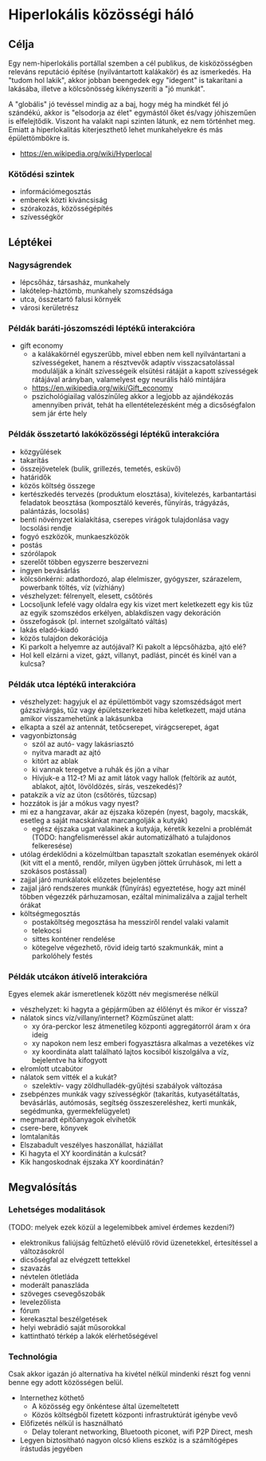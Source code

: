 # Hiperlokális közösségi háló

## Célja

Egy nem-hiperlokális portállal szemben a cél publikus, de kisközösségben releváns reputáció építése (nyilvántartott kalákakör) és az ismerkedés. Ha "tudom hol lakik", akkor jobban beengedek egy "idegent" is takarítani a lakásába, illetve a kölcsönösség kikényszeríti a "jó munkát".

A "globális" jó tevéssel mindig az a baj, hogy még ha mindkét fél jó szándékú, akkor is "elsodorja az élet" egymástól őket és/vagy jóhiszeműen is elfelejtődik. Viszont ha valakit napi szinten látunk, ez nem történhet meg. Emiatt a hiperlokalitás kiterjeszthető lehet munkahelyekre és más épülettömbökre is.

* https://en.wikipedia.org/wiki/Hyperlocal

### Kötődési szintek

* információmegosztás
* emberek közti kíváncsiság
* szórakozás, közösségépítés
* szívességkör

## Léptékei

### Nagyságrendek

* lépcsőház, társasház, munkahely
* lakótelep-háztömb, munkahely szomszédsága
* utca, összetartó falusi környék
* városi kerületrész

### Példák baráti-jószomszédi léptékű interakcióra

* gift economy
  * a kalákakörnél egyszerűbb, mivel ebben nem kell nyilvántartani a szívességeket, hanem a résztvevők adaptív visszacsatolással modulálják a kínált szívességeik elsütési rátáját a kapott szívességek rátájával arányban, valamelyest egy neurális háló mintájára
  * https://en.wikipedia.org/wiki/Gift_economy
  * pszichológiailag valószínűleg akkor a legjobb az ajándékozás amennyiben privát, tehát ha ellentételezésként még a dicsőségfalon sem jár érte hely

### Példák összetartó lakóközösségi léptékű interakcióra

* közgyűlések
* takarítás
* összejövetelek (bulik, grillezés, temetés, esküvő)
* határidők
* közös költség összege
* kertészkedés tervezés (produktum elosztása), kivitelezés, karbantartási feladatok beosztása (komposztáló keverés, fűnyírás, trágyázás, palántázás, locsolás)
* benti növényzet kialakítása, cserepes virágok tulajdonlása vagy locsolási rendje
* fogyó eszközök, munkaeszközök
* postás
* szórólapok
* szerelőt többen egyszerre beszervezni
* ingyen bevásárlás
* kölcsönkérni: adathordozó, alap élelmiszer, gyógyszer, szárazelem, powerbank töltés, víz (vízhiány)
* vészhelyzet: félrenyelt, elesett, csőtörés
* Locsoljunk lefelé vagy oldalra egy kis vizet mert keletkezett egy kis tűz az egyik szomszédos erkélyen, ablakdíszen vagy dekoráción
* összefogások (pl. internet szolgáltató váltás)
* lakás eladó-kiadó
* közös tulajdon dekorációja
* Ki parkolt a helyemre az autójával? Ki pakolt a lépcsőházba, ajtó elé?
* Hol kell elzárni a vizet, gázt, villanyt, padlást, pincét és kinél van a kulcsa?

### Példák utca léptékű interakcióra

* vészhelyzet: hagyjuk el az épülettömböt vagy szomszédságot mert gázszivárgás, tűz vagy épületszerkezeti hiba keletkezett, majd utána amikor visszamehetünk a lakásunkba
* elkapta a szél az antennát, tetőcserepet, virágcserepet, ágat
* vagyonbiztonság
  * szól az autó- vagy lakásriasztó
  * nyitva maradt az ajtó
  * kitört az ablak
  * ki vannak teregetve a ruhák és jön a vihar
  * Hívjuk-e a 112-t? Mi az amit látok vagy hallok (feltörik az autót, ablakot, ajtót, lövöldözés, sírás, veszekedés)?
* patakzik a víz az úton (csőtörés, tűzcsap)
* hozzátok is jár a mókus vagy nyest?
* mi ez a hangzavar, akár az éjszaka közepén (nyest, bagoly, macskák, esetleg a saját macskánkat marcangolják a kutyák)
  * egész éjszaka ugat valakinek a kutyája, kéretik kezelni a problémát (TODO: hangfelismeréssel akár automatizálható a tulajdonos felkeresése)
* utólag érdeklődni a közelmúltban tapasztalt szokatlan események okáról (kit vitt el a mentő, rendőr, milyen ügyben jöttek űrruhások, mi lett a szokásos postással)
* zajjal járó munkálatok előzetes bejelentése
* zajjal járó rendszeres munkák (fűnyírás) egyeztetése, hogy azt minél többen végezzék párhuzamosan, ezáltal minimalizálva a zajjal terhelt órákat
* költségmegosztás
  * postaköltség megosztása ha messziről rendel valaki valamit
  * telekocsi
  * sittes konténer rendelése
  * kötegelve végezhető, rövid ideig tartó szakmunkák, mint a parkolóhely festés

### Példák utcákon átívelő interakcióra

Egyes elemek akár ismeretlenek között név megismerése nélkül

* vészhelyzet: ki hagyta a gépjárműben az élőlényt és mikor ér vissza?
* nálatok sincs víz/villany/internet? Közműszünet alatt:
  * xy óra-perckor lesz átmenetileg központi aggregátorról áram x óra ideig
  * xy napokon nem lesz emberi fogyasztásra alkalmas a vezetékes víz
  * xy koordináta alatt található lajtos kocsiból kiszolgálva a víz, bejelentve ha kifogyott
* elromlott utcabútor
* nálatok sem vitték el a kukát?
  * szelektív- vagy zöldhulladék-gyűjtési szabályok változása
* zsebpénzes munkák vagy szívességkör (takarítás, kutyasétáltatás, bevásárlás, autómosás, segítség összeszereléshez, kerti munkák, segédmunka, gyermekfelügyelet)
* megmaradt építőanyagok elvihetők
* csere-bere, könyvek
* lomtalanítás
* Elszabadult veszélyes haszonállat, háziállat
* Ki hagyta el XY koordinátán a kulcsát?
* Kik hangoskodnak éjszaka XY koordinátán?

## Megvalósítás

### Lehetséges modalitások

(TODO: melyek ezek közül a legelemibbek amivel érdemes kezdeni?)

* elektronikus faliújság feltűzhető elévülő rövid üzenetekkel, értesítéssel a változásokról
* dicsőségfal az elvégzett tettekkel
* szavazás
* névtelen ötletláda
* moderált panaszláda
* szöveges csevegőszobák
* levelezőlista
* fórum
* kerekasztal beszélgetések
* helyi webrádió saját műsorokkal
* kattintható térkép a lakók elérhetőségével

### Technológia

Csak akkor igazán jó alternatíva ha kivétel nélkül mindenki részt fog venni benne egy adott közösségen belül.

* Internethez köthető
  * A közösség egy önkéntese által üzemeltetett
  * Közös költségből fizetett központi infrastruktúrát igénybe vevő
* Előfizetés nélkül is használható
  * Delay tolerant networking, Bluetooth piconet, wifi P2P Direct, mesh
* Legyen biztosítható nagyon olcsó kliens eszköz is a számítógépes írástudás jegyében
